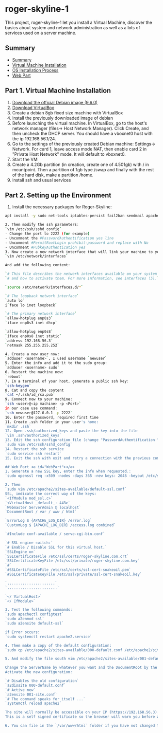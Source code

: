# roger-skyline-1
This project, roger-skyline-1 let you install a Virtual Machine, discover the basics about system and network administration as well as a lots of services used on a server machine.

## Summary <a id="summary"></a>

- [Summary](#summary)
- [Virtual Machine Installation](#VMinstall)
- [OS Installation Process](#SetUpEnvironment)
- [Web Part](#WebPart)


## Part 1. Virtual Machine Installation <a id="VMinstall"></a>

1. [Download the official Debian image (9.6.0)](https://cdimage.debian.org/debian-cd/current/amd64/iso-cd/debian-9.6.0-amd64-netinst.iso)
2. [Download VirtualBox](https://www.virtualbox.org/wiki/Downloads)
3. Create a debian 8gb fixed size machine with VirtualBox
4. Install the previously downloaded image of debian
5. Before launching the virtual machine. In VirtualBox, go to the host's network manager (files-> Host Network Manager). Click Create, and then uncheck the DHCP server. You should have a vboxnet0 host with the ip 192.168.56.1/24.
6. Go to the settings of the previously created Debian machine: Settings-> Network. For card 1, leave access mode NAT, then enable card 2 in "Private Host Network" mode. It will default to vboxnet0.
7. Start the VM
8. Create a 4.2Gb partition (in creation, create one of 4.501gb) with / in mountpoint. Then a partition of 1gb type /swap and finally with the rest of the hard disk, make a partition /home.
9. Install ssh and usual services

## Part 2. Setting up the Environment <a id="SetUpEnvironment"></a>

1. Install the necessary packages for Roger-Skyline:
```bash
apt install -y sudo net-tools iptables-persist fail2ban sendmail apache2```

2. Then modify the ssh parameters:
`vim /etc/ssh/sshd_config`
- Change the port to 2222 (for example)
- Uncomment the #PasswordAuthentification yes line
- Uncomment #PermitRootLogin prohibit-password and replace with No
- Uncomment #PubkeyAuthentication yes
3. Now create a new network interface that will link your machine to your host:
`vim /etc/network/interfaces`

And add the following content:

`# This file describes the network interfaces available on your system`
`# and how to activate them. For more information, see interfaces (5).`

`source /etc/network/interfaces.d/*`

`# The loopback network interface`
`auto lo`
i`face lo inet loopback`

`# The primary network interface`
`allow-hotplug enp0s3`
`iface enp0s3 inet dhcp`

`allow-hotplug enp0s8`
`iface enp0s8 inet static`
`address 192.168.56.3`
`netmask 255.255.255.252`

4. Create a new user now:
`adduser <username>`, I used username `newuser`
5. Enter the info and add it to the sudo group:
`adduser <username> sudo`
6. Restart the machine now:
`reboot`
7. In a terminal of your host, generate a public ssh key:
`ssh-keygen`
8. Cat and copy the content
`cat ~/.ssh/id_rsa.pub`
9. Connect now to your machine:
`ssh <user>@<ip machine> -p <Port>`
in our case use command:
`ssh newuser@127.0.0.1 -p 2222`
10. Enter the password, required first time
11. Create .ssh folder in your user's home:
`mkdir .ssh`
12. Open .ssh/authorized_keys and paste the key into the file
`vim .ssh/authorized_keys`
13. Edit the ssh configuration file (change "PasswordAuthentification "yes" to "no":
`sudo vim /etc/ssh/sshd_config`
14. Restart the ssh service
`sudo service ssh restart`
15. Exit the ssh with exit and retry a connection with the previous command. The connection is now password-free with PublicKeys. You will find your VM in the .ssh / known_hosts file.

## Web Part <a id="WebPart"></a>
1. Generate a new SSL key, enter the info when requested.:
`sudo openssl req -x509 -nodes -days 365 -new keys: 2048 -keyout /etc/ssl/private/roger-skyline.com.key -out /etc/ssl/certs/roger-skyline.com.crt`

2. Then
`sudo vim /etc/apache2/sites-available/default-ssl.conf`
SSL, indicate the correct way of the keys:
`<IfModule mod_ssl.c>`
`<VirtualHost _default_: 443>`
`Webmaster ServerAdmin @ localhost`
`DocumentRoot / var / www / html`

`ErrorLog $ {APACHE_LOG_DIR} /error.log`
`CustomLog $ {APACHE_LOG_DIR} /access.log combined`

`#Include conf-available / serve-cgi-bin.conf`

`# SSL engine switch:`
`# Enable / Disable SSL for this virtual host.`
`SSLEngine on`
`SSLCertificateFile /etc/ssl/certs/roger-skyline.com.crt`
`SSLCertificateKeyFile /etc/ssl/private/roger-skyline.com.key`
`#`
`#SSLCertificateFile /etc/ssl/certs/ssl-cert-snakeoil.pem`
`#SSLCertificateKeyFile /etc/ssl/private/ssl-cert-snakeoil.key`

`......................`
`.......................`

`</ VirtualHost>`
`</ IfModule>`

3. Test the following commands:
`sudo apachectl configtest`
`sudo a2enmod ssl`
`sudo a2ensite default-ssl`

if Error occurs:
`sudo systemctl restart apache2.service`

4. Then make a copy of the default configuration:
`sudo cp /etc/apache2/sites-available/000-default.conf /etc/apache2/sites-available/001-default.conf`

5. And modify the file south vim /etc/apache2/sites-available/001-default.conf

Change the ServerName by whatever you want and the DocumentRoot by the path to your website.
Activate the new configuration:

`# Disables the old configuration`
`a2dissite 000-default.conf`
`# Active new`
`a2ensite 001-site.conf`
`# The command speaks for itself ...`
`systemctl reload apache2`

The site will normally be accessible on your IP (https://192.168.56.3).
This is a self signed certificate so the browser will warn you before accessing, just skip it.

6. You can file in the `/var/www/html` folder if you have not changed the DocumentRoot.


